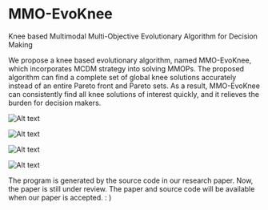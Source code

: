 # MMO-EvoKnee
Knee based Multimodal Multi-Objective Evolutionary Algorithm for Decision Making

We propose a knee based evolutionary algorithm, named MMO-EvoKnee, which incorporates MCDM strategy into solving MMOPs. The proposed algorithm can find a complete set of global knee solutions accurately instead of an entire Pareto front and Pareto sets. As a result, MMO-EvoKnee can consistently find all knee solutions of interest quickly, and it relieves the burden for decision makers.

![Alt text](https://github.com/MaOEA/MMO-EvoKnee/blob/master/Images/SYMPART.jpg)

![Alt text](https://github.com/MaOEA/MMO-EvoKnee/blob/master/Images/OmniTest.jpg)

![Alt text](https://github.com/MaOEA/MMO-EvoKnee/blob/master/Images/MMF.jpg)

![Alt text](https://github.com/MaOEA/MMO-EvoKnee/blob/master/Images/MSS.jpg)

The program is generated by the source code in our research paper. Now, the paper is still under review. The paper and source code will be available when our paper is accepted. : )
